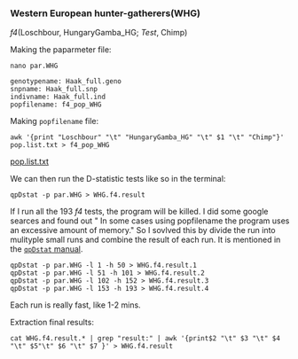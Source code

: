 ### Western European hunter-gatherers(WHG)


*f4*(Loschbour, HungaryGamba_HG; *Test*, Chimp)


Making the paparmeter file:
```
nano par.WHG

genotypename: Haak_full.geno 
snpname: Haak_full.snp
indivname: Haak_full.ind
popfilename: f4_pop_WHG
```
Making ```popfilename``` file:

```
awk '{print "Loschbour" "\t" "HungaryGamba_HG" "\t" $1 "\t" "Chimp"}' pop.list.txt > f4_pop_WHG

```
[pop.list.txt](data/pop.list.txt)

We can then run the D-statistic tests like so in the terminal:

```
qpDstat -p par.WHG > WHG.f4.result
```


If I run all the 193 *f4* tests, the program will be killed. I did some google searces and found out " In some cases using popfilename the program uses an excessive amount of memory." So I sovlved this by divide the run into mulityple small runs and combine the result of each run. It is mentioned in the [```qpDstat``` manual](https://github.com/DReichLab/AdmixTools/blob/master/README.Dstatistics). 


```
qpDstat -p par.WHG -l 1 -h 50 > WHG.f4.result.1
qpDstat -p par.WHG -l 51 -h 101 > WHG.f4.result.2
qpDstat -p par.WHG -l 102 -h 152 > WHG.f4.result.3
qpDstat -p par.WHG -l 153 -h 193 > WHG.f4.result.4
```
Each run is really fast, like 1-2 mins.

Extraction final results:
```
cat WHG.f4.result.* | grep "result:" | awk '{print$2 "\t" $3 "\t" $4 "\t" $5"\t" $6 "\t" $7 }' > WHG.f4.result
```

